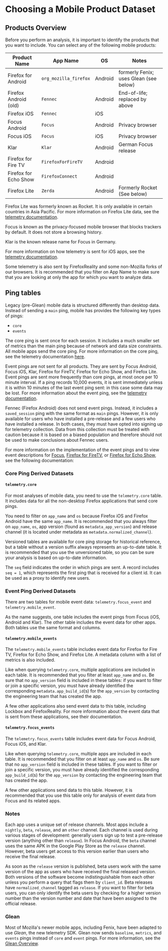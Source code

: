 # Choosing a Mobile Product Dataset

## Products Overview

Before you perform an analysis, it is important to identify the products that you want to include. You can select any of the following mobile products:

| Product Name            | App Name              | OS      | Notes                                  |
| ----------------------- | --------------------- | ------- | -------------------------------------- |
| Firefox for Android     | `org_mozilla_firefox` | Android | formerly Fenix; uses Glean (see below) |
| Firefox Android (old)   | `Fennec`              | Android | End-of-life; replaced by above         |
| Firefox iOS             | `Fennec`              | iOS     |                                        |
| Focus Android           | `Focus`               | Android | Privacy browser                        |
| Focus iOS               | `Focus`               | iOS     | Privacy browser                        |
| Klar                    | `Klar`                | Android | German Focus release                   |
| Firefox for Fire TV     | `FirefoxForFireTV`    | Android |                                        |
| Firefox for Echo Show   | `FirefoxConnect`      | Android |                                        |
| Firefox Lite            | `Zerda`               | Android | Formerly Rocket (See below)            |

Firefox Lite was formerly known as Rocket. It is only available in certain countries in Asia Pacific. For more information on Firefox Lite data, see the [telemetry documentation][fxlite].

Focus is known as the privacy-focused mobile browser that blocks trackers by default. It does not store a browsing history.

Klar is the known release name for Focus in Germany.

For more information on how telemetry is sent for iOS apps, see the [telemetry documentation][ios].

Some telemetry is also sent by FirefoxReality and some non-Mozilla forks of our
browsers. It is recommended that you filter on App Name to make sure that you are looking at only the app for which you want to analyze data.

[fxlite]: https://github.com/mozilla-tw/FirefoxLite/blob/master/docs/telemetry.md
[ios]: https://github.com/mozilla-mobile/telemetry-ios

## Ping tables

Legacy (pre-Glean) mobile data is structured differently than desktop data. Instead of sending a `main` ping, mobile has provides the following key types of pings:

- `core`
- `events`

The core ping is sent once for each session. It includes a much smaller set of
metrics than the main ping because of network and data size constraints. All mobile apps send the core ping. For more information on the core ping, see the telemetry documentation [here][core_ping].

Event pings are not sent for all products. They are sent by Focus Android, Focus iOS, Klar, Firefox for FireTV, Firefox for Echo Show, and Firefox Lite.
Event pings are sent more frequently than core pings, at most once per 10 minute interval.
If a ping records 10,000 events, it is sent immediately unless it is within 10 minutes of the last event ping sent: in this case some data may be lost. For more information about the event ping, see the [telemetry documentation][event_ping].

Fennec (Firefox Android) does not send event pings. Instead, it includes a
`saved_session` ping with the same format as `main` pings. However, it is only
available for users who have installed a pre-release and a few users who have installed a release. In both cases, they must have opted into signing up for telemetry collection.
Data from this collection must be treated with caution because it is based on a biased
population and therefore should not be used to make conclusions about Fennec users.

For more information on the implementation of the event pings and to view event
descriptions for [Focus], [Firefox for FireTV], or [Firefox for Echo Show], see the following documentation:

[core_ping]: https://firefox-source-docs.mozilla.org/toolkit/components/telemetry/telemetry/data/core-ping.html
[event_ping]: https://firefox-source-docs.mozilla.org/toolkit/components/telemetry/telemetry/data/event-ping.html
[focus]: https://github.com/mozilla-mobile/focus-android/blob/master/docs/Telemetry.md
[firefox for firetv]: https://github.com/mozilla-mobile/firefox-tv/blob/master/docs/telemetry.md
[firefox for echo show]: https://github.com/mozilla-mobile/firefox-echo-show/blob/master/docs/telemetry.md

### Core Ping Derived Datasets

#### `telemetry.core`

For most analyses of mobile data, you need to use the `telemetry.core` table. It includes data for all the non-desktop Firefox applications that send core pings.

You need to filter on `app_name` and `os` because Firefox iOS and Firefox Android
have the same `app_name`. It is recommended that you always filter on `app_name`, `os`, app version (found as `metadata_app_version`) and release channel (it is located under metadata as `metadata.normalized_channel`).

Versioned tables are available for core ping storage for historical reference, but a table without a version suffix always represents an up-to-date table. It is recommended that you use the unversioned table, so you can be sure your analysis is based on up-to-date information.

The `seq` field indicates the order in which pings are sent. A record includes `seq = 1`, which represents the first ping that is received for a client id. It can be used as a proxy to identify new users.

### Event Ping Derived Datasets

There are two tables for mobile event data: `telemetry.focus_event` and `telemetry.mobile_event`.

As the name suggests, one table includes the event pings from Focus (iOS, Android
and Klar). The other table includes the event data for other apps. Both tables use the same format and columns.

#### `telemetry.mobile_events`

The `telemetry.mobile_events` table includes event data for Firefox for Fire TV, Firefox for Echo Show, and Firefox Lite. A metadata column with a list of metrics is also included.

Like when querying `telemetry.core`, multiple applications are included in each table. It is recommended that you filter at least `app_name` and `os`. Be sure that no `app_version` field is included in these tables: if you want to filter or join a specific version, you must have already identified the corresponding `metadata.app_build_id`(s) for the `app_version` by contacting the engineering team that has created the app.

A few other applications also send event data to this table, including Lockbox and FirefoxReality. For more information about the event data that is sent from these applications, see their documentation.

#### `telemetry.focus_events`

The `telemetry.focus_events` table includes event data for Focus Android, Focus iOS, and Klar.

Like when querying `telemetry.core`, multiple apps are included in each table. It is recommended that you filter on at least `app_name` and `os`. Be sure that no `app_version` field is included in these tables. If you want to filter or join a specific version, you must have already identified the corresponding `app_build_id`(s) for the `app_version` by contacting the engineering team that has created the app.

A few other applications send data to this table. However, it is recommended that you use
this table only for analysis of event data from Focus and its related apps.

### Notes

Each app uses a unique set of release channels. Most apps include a `nightly`, `beta`, `release`, and an `other` channel. Each channel is used during various stages of development: generally users sign up to test a pre-release version (anything other than `release`). In Focus Android, the `beta` channel uses the same APK in the Google Play Store as the `release` channel. However, beta users get access to this version earlier than users who receive the final release.

As soon as the `release` version is published, beta users work with the same version
of the app as users who have received the final released version. Both versions of the software become indistinguishable from each other unless you perform a query that flags them by `client_id`. Beta releases have `normalized_channel` tagged as `release`. If you want to filter for beta users, you can only identify the beta users by checking for a higher version number than the version number and date that have been assigned to the official release.

### Glean

Most of Mozilla's newer mobile apps, including Fenix, have been adapted to use _Glean_, the new telemetry SDK. Glean now sends `baseline`, `metrics`, and `events` pings instead of `core` and `event` pings. For more information, see the [Glean Overview](./glean/glean.md).
